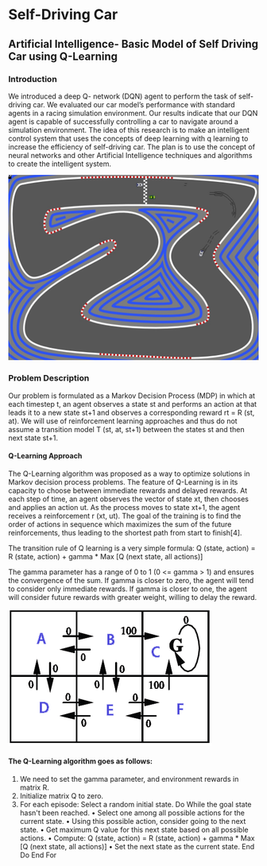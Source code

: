 # Self-Driving Car
## Artificial Intelligence- Basic Model of Self Driving Car using Q-Learning
### Introduction
We introduced a deep Q- network (DQN) agent to perform the task of self-driving car. We evaluated our car model’s performance with standard agents in a racing simulation environment. Our results indicate that our DQN agent is capable of successfully controlling a car to navigate around a simulation environment. The idea of this research is to make an intelligent control system that uses the concepts of deep learning with q learning to increase the efficiency of self-driving car. The plan is to use the concept of neural networks and other Artificial Intelligence techniques and algorithms to create the intelligent system.

![selfdrivingcar](https://github.com/ashishT1712/SelfDrivingCar/blob/master/KesVC.jpg)

### Problem Description
Our problem is formulated as a Markov Decision Process (MDP) in which at each timestep t, an agent observes a state st and performs an action at that leads it to a new state st+1 and observes a corresponding reward rt = R (st, at). We will use of reinforcement learning approaches and thus do not assume a transition model T (st, at, st+1) between the states st and then next state st+1. 

#### Q-Learning Approach
The Q-Learning algorithm was proposed as a way to optimize solutions in Markov decision process problems.  The feature of Q-Learning is in its capacity to choose between immediate rewards and delayed rewards.  At each step of time, an agent observes the vector of state xt, then chooses and applies an action ut. As the process moves to state xt+1, the agent receives a reinforcement r (xt, ut).  The goal of the training is to find the order of actions in sequence which maximizes the sum of the future reinforcements, thus leading to the shortest path from start to finish[4].

The transition rule of Q learning is a very simple formula:
Q (state, action) = R (state, action) + gamma * Max [Q (next state, all actions)]

The gamma parameter has a range of 0 to 1 (0 <= gamma > 1) and ensures the convergence of the sum.  If gamma is closer to zero, the agent will tend to consider only immediate rewards.  If gamma is closer to one, the agent will consider future rewards with greater weight, willing to delay the reward.

![Q-Learning](https://github.com/ashishT1712/SelfDrivingCar/blob/master/q-learn1.png)

#### The Q-Learning algorithm goes as follows:

1. We need to set the gamma parameter, and environment rewards in matrix R. 
2. Initialize matrix Q to zero. 
3. For each episode: 
Select a random initial state.
Do While the goal state hasn't been reached.
•	Select one among all possible actions for the current state.
•	Using this possible action, consider going to the next state.
•	Get maximum Q value for this next state based on all possible actions.
•	Compute: Q (state, action) = R (state, action) + gamma * Max [Q (next state, all actions)]
•	Set the next state as the current state.
End Do
End For
